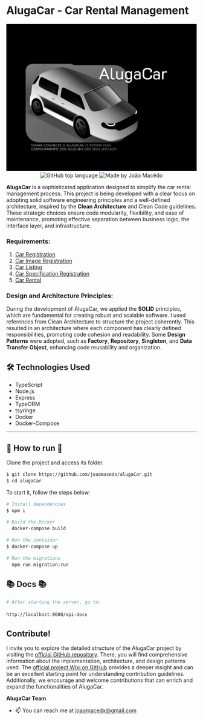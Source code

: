 # AlugaCar - Car Rental Management

<div align="center">
  <img alt="AlugaCar" src="./assets/alugaCarLogo.jpg" >
 </div>
<div align="center">
  <img alt="GitHub top language" src="https://img.shields.io/github/languages/top/joaomacedx/alugaCar?style=flat" >
  <img alt="Made by João Macêdo" src="https://img.shields.io/badge/made%20by-João%20Macêdo-blue">
 </div>

 
**AlugaCar** is a sophisticated application designed to simplify the car rental management process. This project is being developed with a clear focus on adopting solid software engineering principles and a well-defined architecture, inspired by the **Clean Architecture** and Clean Code guidelines. These strategic choices ensure code modularity, flexibility, and ease of maintenance, promoting effective separation between business logic, the interface layer, and infrastructure.
### Requirements: 
 1. [Car Registration](./AppRequirements/modules/cars/car-registration.requirements.md)
 2. [Car Image Registration](./AppRequirements/modules/cars/car-image-registration.requirements.md)
 3. [Car Listing](./AppRequirements/modules/cars/car-listing.requirements.md)
 4. [Car Specification Registration](./AppRequirements/modules/cars/car-specification-registration.requirements.md)
 5. [Car Rental](./AppRequirements/modules/cars/car-rental.requirements.md)
### Design and Architecture Principles:

During the development of AlugaCar, we applied the **SOLID** principles, which are fundamental for creating robust and scalable software. I used references from Clean Architecture to structure the project coherently. This resulted in an architecture where each component has clearly defined responsibilities, promoting code cohesion and readability. Some **Design Patterns** were adopted, such as **Factory**, **Repository**, **Singleton**, and **Data Transfer Object**, enhancing code reusability and organization.


## 🛠 Technologies Used
- TypeScript
- Node.js
- Express
- TypeORM
- tsyringe
- Docker
- Docker-Compose

<hr>

## 🚀 How to run 🚀


Clone the project and access its folder.

```bash
$ git clone https://github.com/joaomacedx/alugaCar.git
$ cd alugaCar
```

To start it, follow the steps below:
```bash
# Install dependencies
$ npm i
```

```bash
# Build the Docker
  docker-compose build
```
```bash
# Run the container
$ docker-compose up
```

```bash
# Run the migrations
  npm run migration:run
```

## 📚 Docs 📚

  ```bash
# After starting the server, go to:

http://localhost:8080/api-docs
```

## Contribute!

I invite you to explore the detailed structure of the AlugaCar project by visiting the [official GitHub repository](https://github.com/joaomacedx/alugacar). There, you will find comprehensive information about the implementation, architecture, and design patterns used. The [official project Wiki on GitHub](https://github.com/joaomacedx/alugaCar/wiki) provides a deeper insight and can be an excellent starting point for understanding contribution guidelines. Additionally, we encourage and welcome contributions that can enrich and expand the functionalities of AlugaCar.

**AlugaCar Team**
  - 📫 You can reach me at <a href="mailto:joaomacedx@gmail.com">joaomacedx@gmail.com</a><br>
